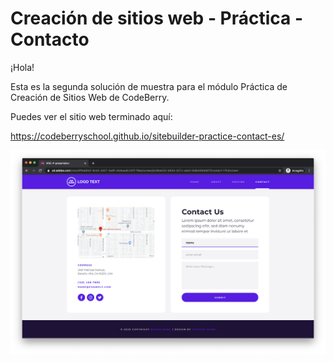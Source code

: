 # Creación de sitios web - Práctica - Contacto

¡Hola!

Esta es la segunda solución de muestra para el módulo Práctica de Creación de Sitios Web de CodeBerry. 

Puedes ver el sitio web terminado aquí:

https://codeberryschool.github.io/sitebuilder-practice-contact-es/

![Contact Showcase](assets/sitebuilder-practice-showcase-contact.png?raw=true "Contact Showcase")
